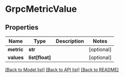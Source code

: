 # GrpcMetricValue

## Properties
Name | Type | Description | Notes
------------ | ------------- | ------------- | -------------
**metric** | **str** |  | [optional] 
**values** | **list[float]** |  | [optional] 

[[Back to Model list]](../README.md#documentation-for-models) [[Back to API list]](../README.md#documentation-for-api-endpoints) [[Back to README]](../README.md)


